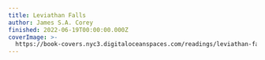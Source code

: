 ```yaml
---
title: Leviathan Falls
author: James S.A. Corey
finished: 2022-06-19T00:00:00.000Z
coverImage: >-
  https://book-covers.nyc3.digitaloceanspaces.com/readings/leviathan-falls-01.jpg
---
```

